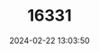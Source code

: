 ---
title: "16331"
category: "Partula turgida"
draft: false
date: 2024-02-22 13:03:50
languages:
  English: ["Polynesian Tree Snail", "Raiatean thin-shelled Partula"]
  Tahitian: ["Areho"]
---